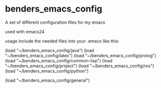 benders_emacs_config
====================

A set of different configuration files for my emacs

used with emacs24

usage include the needed files into your .emacs like this:

(load "~/benders_emacs_config/java")
(load "~/benders_emacs_config/latex")
(load "~/benders_emacs_config/prolog")
(load "~/benders_emacs_config/common-lisp")
(load "~/benders_emacs_config/project")
(load "~/benders_emacs_config/ros")
(load "~/benders_emacs_config/python")

(load "~/benders_emacs_config/general")

